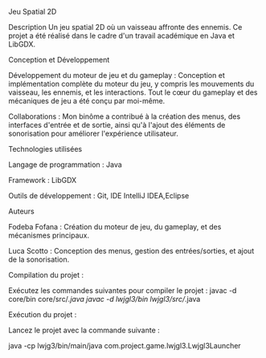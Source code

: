 Jeu Spatial 2D

Description
Un jeu spatial 2D où un vaisseau affronte des ennemis. Ce projet a été réalisé dans le cadre d'un travail académique en Java et LibGDX.

Conception et Développement

Développement du moteur de jeu et du gameplay : Conception et implémentation complète du moteur du jeu, y compris les mouvements du vaisseau, les ennemis, et les interactions. Tout le cœur du gameplay et des mécaniques de jeu a été conçu par moi-même.

Collaborations : Mon binôme a contribué à la création des menus, des interfaces d'entrée et de sortie, ainsi qu'à l'ajout des éléments de sonorisation pour améliorer l'expérience utilisateur.

Technologies utilisées

Langage de programmation : Java

Framework : LibGDX

Outils de développement : Git, IDE IntelliJ IDEA,Eclipse

Auteurs

Fodeba Fofana : Création du moteur de jeu, du gameplay, et des mécanismes principaux.

Luca Scotto : Conception des menus, gestion des entrées/sorties, et ajout de la sonorisation.


Compilation du projet :

Exécutez les commandes suivantes pour compiler le projet :
javac -d core/bin core/src/*.java
javac -d lwjgl3/bin lwjgl3/src/*.java 

Exécution du projet :

Lancez le projet avec la commande suivante : 

java -cp lwjg3/bin/main/java com.project.game.lwjgl3.Lwjgl3Launcher
